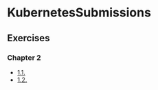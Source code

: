 # KubernetesSubmissions

## Exercises

### Chapter 2

- [1.1.](https://github.com/h4r0015k/devops-with-kubernetes/tree/1.1/logOutput)
- [1.2.](https://github.com/h4r0015k/devops-with-kubernetes/tree/1.2/theProject)